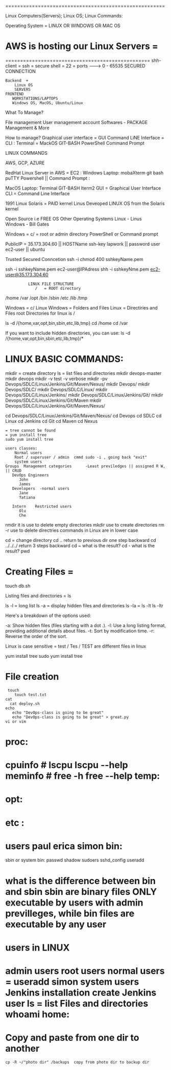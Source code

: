 ======================================================

Linux Computers(Servers); Linux OS; Linux Commands:

Operating System = LINUX OR WINDOWS OR MAC OS
# AWS is hosting our Linux Servers =

=================================================
shh-client = ssh = secure shell = 22 =
ports ---> 0 - 65535
SECURED CONNECTION

    Backend  +
        Linux OS
        SERVERS
    FRONTEND
       WORKSTATIONS/LAPTOPS
       Windows OS, MacOS, Ubuntu/Linux

What To Manage?

File management
User management account
Softwares - PACKAGE Management
     & More

How to manage?
    Graphical user interface = GUI
    Command LiNE Interface = CLI :
         Terminal = MackOS
         GIT-BASH
         PowerShell
         Command Prompt

LINUX COMMANDS

AWS, GCP, AZURE

 RedHat Linux Server in AWS = EC2 :
 Windows Laptop:
    mobaXterm
    git bash
    puTTY
    Powershell || Command Prompt :

MacOS Laptop:
   Terminal
   GIT-BASH
   Iterm2
   GUI = Graphical User Interface
   CLI = Command Line Interface

1991 Linux
   Solaris = PAID
     kernel
       Linus Deveoped LINUX OS from the Solaris kernel

Open Source i.e FREE OS
Other Operating Systems
   Linux - Linus   
   Windows - Bill Gates

Windows = c/ = root or admin directory
    PowerShell or Command prompt

PublicIP = 35.173.304.60  || HOSTName
ssh-key lapwork           || password
user ec2-user             || ubuntu

Trusted Secured Conncetion
   ssh -i chmod 400 sshkeyName.pem

ssh -i sshkeyName.pem ec2-user@IPAdress
shh  -i sshkeyNme.pem ec2-user@35.173.304.60

              LINUX FILE STRUCTURE
                 /   = ROOT directory

/home  /var  /opt  /bin  /sbin  /etc /lib  /tmp

Windows = c/
Linux
Windows = Folders and Files
Linux = Directiries and Files
     root Directories for linux is 
     /
         
ls -d /{home,var,opt,bin,sbin,etc,lib,tmp}
cd /home
cd /var


If you want to include hidden directories, you can use:
ls -d /{home,var,opt,bin,sbin,etc,lib,tmp}/*


LINUX BASIC COMMANDS:
===================
 mkdir = create directory
 ls = list files and directories
 mkdir devops-master
 mkdir devops
 mkdir -v test
                    -v verbose
    mkdir -pv Devops/SDLC/Linux/Jenkins/Git/Maven/Nexus/ 
              mkdir Devops/
              mkdir Devops/SDLC/
              mkdir Devops/SDLC/Linux/
              mkdir Devops/SDLC/Linux/Jenkins/
              mkdir Devops/SDLC/Linux/Jenkins/Git/
              mkdir Devops/SDLC/Linux/Jenkins/Git/Maven
              mkdir Devops/SDLC/Linux/Jenkins/Git/Maven/Nexus/ 

 cd Devops/SDLC/Linux/Jenkins/Git/Maven/Nexus/
 cd Devops
 cd SDLC
 cd Linux
 cd Jenkins
 cd Git
 cd Maven
 cd Nexus     


    = tree cannot be found
    = yum install tree
    sudo yum install tree

    users classes:
        Normal users
        Root / superuser / admin  cmmd sudo -i , going back "exit"
        system users
    Groups  Management categories      -Least previledges || assigned R W, || CRUD
       DevOps Engineers
          John
          James
       Developers  -normal users
          Jane
          Tatiana

       Intern    Restricted users
          Olu
          Che

rmdir it is use to delete empty directories
mkdir use to create directories
rm -r use to delete directries
commands in Linux are in lower case

cd = change directory
cd .. return to previous dir one step backward
cd ../../../  return  3 steps backward
cd ~    what is the result?
cd - what is the result?
pwd

Creating Files =
================
   touch db.sh

Listing files and directories = ls

ls -l  = long list
ls -a  = display hidden files and directories
ls -la  =
ls -lt
ls -ltr


Here's a breakdown of the options used:

-a: Show hidden files (files starting with a dot .).
-l: Use a long listing format, providing additional details about files.
-t: Sort by modification time.
-r: Reverse the order of the sort.


Linux is case sensitive =
   test / Tes / TEST are different files in linux

yum install tree
sudo yum install tree

File creation
===========
     touch
        touch test.txt
    cat
      cat deploy.sh
    echo
       echo "DevOps-class is going to be great"
       echo "DevOps-class is going to be great" > great.py
    vi or vim

proc:
======
  cpuinfo    # lscpu  lscpu --help
  meminfo    # free -h        free --help
temp:
=====
opt:
====
etc :
====
  users
    paul
    erica
    simon
bin:
====
sbin or system bin:
   passwd
   shadow
   sudoers
   sshd_config
   useradd

what is the difference between bin and sbin
   sbin are binary files ONLY executable by users with admin previlleges, while 
   bin files are executable by any user
=====
users in LINUX
==============
   admin users
       root users
       normal users =
        useradd simon
        system users
            Jenkins installation create Jenkins user
ls = list Files and directories
whoami
home:
=====

Copy and paste from one dir to another
================================
    cp -R ~/"photo dir" /backups  copy from photo dir to backup dir









